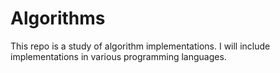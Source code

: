 # Algorithms
This repo is a study of algorithm implementations. I will include implementations in various programming languages.
